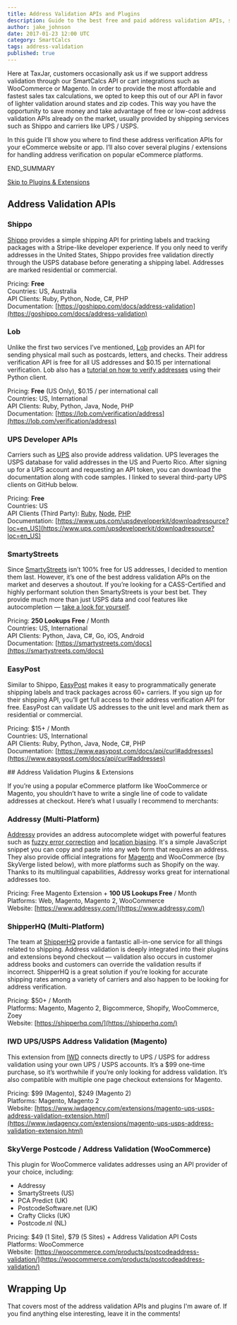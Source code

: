 ```yaml
---
title: Address Validation APIs and Plugins
description: Guide to the best free and paid address validation APIs, services, and plugins on the market.
author: jake_johnson
date: 2017-01-23 12:00 UTC
category: SmartCalcs
tags: address-validation
published: true
---
```


Here at TaxJar, customers occasionally ask us if we support address validation through our SmartCalcs API or cart integrations such as WooCommerce or Magento. In order to provide the most affordable and fastest sales tax calculations, we opted to keep this out of our API in favor of lighter validation around states and zip codes. This way you have the opportunity to save money and take advantage of free or low-cost address validation APIs already on the market, usually provided by shipping services such as Shippo and carriers like UPS / USPS.

In this guide I’ll show you where to find these address verification APIs for your eCommerce website or app. I’ll also cover several plugins / extensions for handling address verification on popular eCommerce platforms.

END_SUMMARY

[Skip to Plugins & Extensions](#address-validation-plugins)

## Address Validation APIs

### Shippo

[Shippo](https://goshippo.com) provides a simple shipping API for printing labels and tracking packages with a Stripe-like developer experience. If you only need to verify addresses in the United States, Shippo provides free validation directly through the USPS database before generating a shipping label. Addresses are marked residential or commercial.

Pricing: **Free**<br>
Countries: US, Australia<br>
API Clients: Ruby, Python, Node, C#, PHP<br>
Documentation: [https://goshippo.com/docs/address-validation](https://goshippo.com/docs/address-validation)

### Lob

Unlike the first two services I’ve mentioned, [Lob](https://lob.com) provides an API for sending physical mail such as postcards, letters, and checks. Their address verification API is free for all US addresses and $0.15 per international verification. Lob also has a [tutorial on how to verify addresses](https://lob.com/blog/verify-shipping-addresses-in-python-for-free/) using their Python client.

Pricing: **Free** (US Only), $0.15 / per international call<br>
Countries: US, International<br>
API Clients: Ruby, Python, Java, Node, PHP<br>
Documentation: [https://lob.com/verification/address](https://lob.com/verification/address)

### UPS Developer APIs

Carriers such as [UPS](https://www.ups.com/upsdeveloperkit) also provide address validation. UPS leverages the USPS database for valid addresses in the US and Puerto Rico. After signing up for a UPS account and requesting an API token, you can download the documentation along with code samples. I linked to several third-party UPS clients on GitHub below.

Pricing: **Free**<br>
Countries: US<br>
API Clients (Third Party): [Ruby](https://github.com/robhurring/address-validator), [Node](https://github.com/uh-sem-blee/node-shipping-ups), [PHP](https://github.com/gabrielbull/php-ups-api)<br>
Documentation: [https://www.ups.com/upsdeveloperkit/downloadresource?loc=en_US](https://www.ups.com/upsdeveloperkit/downloadresource?loc=en_US)

### SmartyStreets

Since [SmartyStreets](https://smartystreets.com) isn’t 100% free for US addresses, I decided to mention them last. However, it’s one of the best address validation APIs on the market and deserves a shoutout. If you’re looking for a CASS-Certified and highly performant solution then SmartyStreets is your best bet. They provide much more than just USPS data and cool features like autocompletion — [take a look for yourself](https://smartystreets.com/features).

Pricing: **250 Lookups Free** / Month<br>
Countries: US, International<br>
API Clients: Python, Java, C#, Go, iOS, Android<br>
Documentation: [https://smartystreets.com/docs](https://smartystreets.com/docs)

### EasyPost

Similar to Shippo, [EasyPost](https://www.easypost.com) makes it easy to programmatically generate shipping labels and track packages across 60+ carriers. If you sign up for their shipping API, you’ll get full access to their address verification API for free. EasyPost can validate US addresses to the unit level and mark them as residential or commercial.

Pricing: $15+ / Month<br>
Countries: US, International<br>
API Clients: Ruby, Python, Java, Node, C#, PHP<br>
Documentation: [https://www.easypost.com/docs/api/curl#addresses](https://www.easypost.com/docs/api/curl#addresses)

<div id="address-validation-plugins"></div>
## Address Validation Plugins & Extensions

If you’re using a popular eCommerce platform like WooCommerce or Magento, you shouldn’t have to write a single line of code to validate addresses at checkout. Here’s what I usually I recommend to merchants:

### Addressy (Multi-Platform)

[Addressy](https://www.addressy.com) provides an address autocomplete widget with powerful features such as [fuzzy error correction](https://www.addressy.com/features/fuzzy-matching/) and [location biasing](https://www.addressy.com/features/location-biasing/). It's a simple JavaScript snippet you can copy and paste into any web form that requires an address. They also provide official integrations for [Magento](https://www.addressy.com/integrations/address-verification-magento/) and WooCommerce (by SkyVerge listed below), with more platforms such as Shopify on the way. Thanks to its multilingual capabilities, Addressy works great for international addresses too.

Pricing: Free Magento Extension + **100 US Lookups Free** / Month<br>
Platforms: Web, Magento, Magento 2, WooCommerce<br>
Website: [https://www.addressy.com/](https://www.addressy.com/)

### ShipperHQ (Multi-Platform)

The team at [ShipperHQ](https://shipperhq.com/) provide a fantastic all-in-one service for all things related to shipping. Address validation is deeply integrated into their plugins and extensions beyond checkout — validation also occurs in customer address books and customers can override the validation results if incorrect. ShipperHQ is a great solution if you’re looking for accurate shipping rates among a variety of carriers and also happen to be looking for address verification.

Pricing: $50+ / Month<br>
Platforms: Magento, Magento 2, Bigcommerce, Shopify, WooCommerce, Zoey<br>
Website: [https://shipperhq.com/](https://shipperhq.com/)

### IWD UPS/USPS Address Validation (Magento)

This extension from [IWD](https://www.iwdagency.com) connects directly to UPS / USPS for address validation using your own UPS / USPS accounts. It’s a $99 one-time purchase, so it’s worthwhile if you’re only looking for address validation. It’s also compatible with multiple one page checkout extensions for Magento.

Pricing: $99 (Magento), $249 (Magento 2)<br>
Platforms: Magento, Magento 2<br>
Website: [https://www.iwdagency.com/extensions/magento-ups-usps-address-validation-extension.html](https://www.iwdagency.com/extensions/magento-ups-usps-address-validation-extension.html)

### SkyVerge Postcode / Address Validation (WooCommerce)

This plugin for WooCommerce validates addresses using an API provider of your choice, including:

- Addressy
- SmartyStreets (US)
- PCA Predict (UK)
- PostcodeSoftware.net (UK)
- Crafty Clicks (UK)
- Postcode.nl (NL)

Pricing: $49 (1 Site), $79 (5 Sites) + Address Validation API Costs<br>
Platforms: WooCommerce<br>
Website: [https://woocommerce.com/products/postcodeaddress-validation/](https://woocommerce.com/products/postcodeaddress-validation/)

## Wrapping Up

That covers most of the address validation APIs and plugins I'm aware of. If you find anything else interesting, leave it in the comments!
